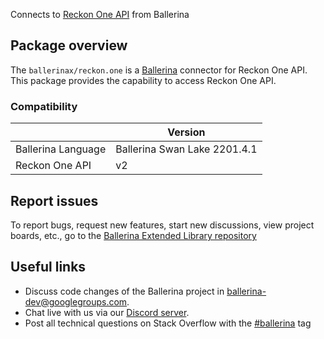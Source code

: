 Connects to [Reckon One API](https://developer.reckon.com/api-details#api=reckon-one-api-v2) from Ballerina

## Package overview
The `ballerinax/reckon.one` is a [Ballerina](https://ballerina.io/) connector for Reckon One API.
This package provides the capability to access Reckon One API.

### Compatibility
|                               | Version                         |
|-------------------------------|---------------------------------|
| Ballerina Language            | Ballerina Swan Lake 2201.4.1      | 
| Reckon One API                | v2                              |

## Report issues
To report bugs, request new features, start new discussions, view project boards, etc., go to the [Ballerina Extended Library repository](https://github.com/ballerina-platform/ballerina-extended-library)

## Useful links
- Discuss code changes of the Ballerina project in [ballerina-dev@googlegroups.com](mailto:ballerina-dev@googlegroups.com).
- Chat live with us via our [Discord server](https://discord.gg/ballerinalang).
- Post all technical questions on Stack Overflow with the [#ballerina](https://stackoverflow.com/questions/tagged/ballerina) tag
